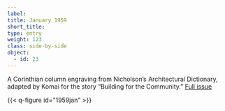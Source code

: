 ```yaml
---
label: 
title: January 1959
short_title:
type: entry
weight: 123
class: side-by-side
object:
  - id: 23
---
```


A Corinthian column engraving from Nicholson’s Architectural Dictionary, adapted by Komai for the story “Building for the Community.”
[Full issue](https://usmodernist.org/AF/AF-1959-01.pdf)

{{< q-figure id="1959jan" >}}
